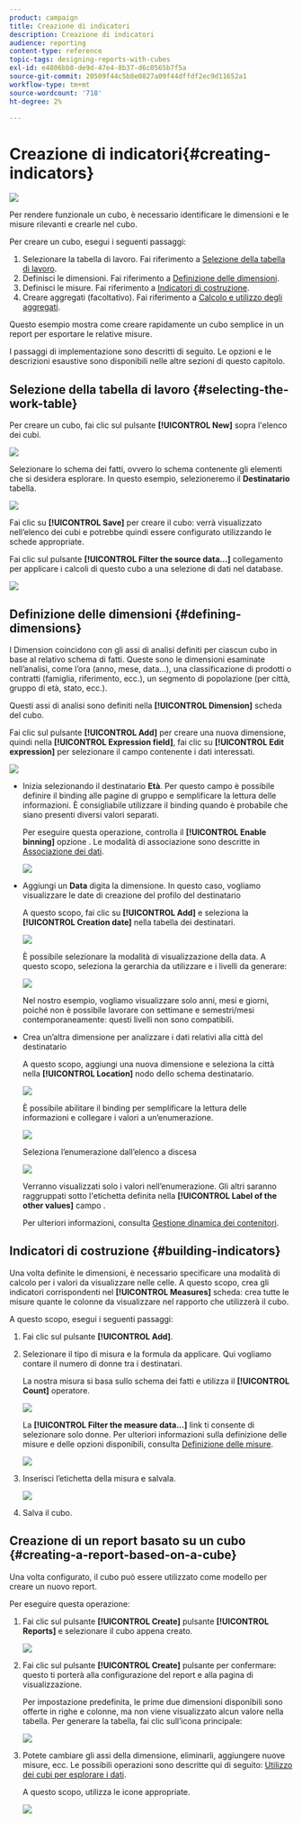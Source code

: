 ```yaml
---
product: campaign
title: Creazione di indicatori
description: Creazione di indicatori
audience: reporting
content-type: reference
topic-tags: designing-reports-with-cubes
exl-id: e4806bb8-de9d-47e4-8b37-d6c0565b7f5a
source-git-commit: 20509f44c5b8e0827a09f44dffdf2ec9d11652a1
workflow-type: tm+mt
source-wordcount: '718'
ht-degree: 2%

---
```


# Creazione di indicatori{#creating-indicators}

![](../../assets/common.svg)

Per rendere funzionale un cubo, è necessario identificare le dimensioni e le misure rilevanti e crearle nel cubo.

Per creare un cubo, esegui i seguenti passaggi:

1. Selezionare la tabella di lavoro. Fai riferimento a [Selezione della tabella di lavoro](#selecting-the-work-table).
1. Definisci le dimensioni. Fai riferimento a [Definizione delle dimensioni](#defining-dimensions).
1. Definisci le misure. Fai riferimento a [Indicatori di costruzione](#building-indicators).
1. Creare aggregati (facoltativo). Fai riferimento a [Calcolo e utilizzo degli aggregati](../../reporting/using/concepts-and-methodology.md#calculating-and-using-aggregates).

Questo esempio mostra come creare rapidamente un cubo semplice in un report per esportare le relative misure.

I passaggi di implementazione sono descritti di seguito. Le opzioni e le descrizioni esaustive sono disponibili nelle altre sezioni di questo capitolo.

## Selezione della tabella di lavoro {#selecting-the-work-table}

Per creare un cubo, fai clic sul pulsante **[!UICONTROL New]** sopra l&#39;elenco dei cubi.

![](assets/s_advuser_cube_create.png)

Selezionare lo schema dei fatti, ovvero lo schema contenente gli elementi che si desidera esplorare. In questo esempio, selezioneremo il **Destinatario** tabella.

![](assets/s_advuser_cube_wz_02.png)

Fai clic su **[!UICONTROL Save]** per creare il cubo: verrà visualizzato nell’elenco dei cubi e potrebbe quindi essere configurato utilizzando le schede appropriate.

Fai clic sul pulsante **[!UICONTROL Filter the source data...]** collegamento per applicare i calcoli di questo cubo a una selezione di dati nel database.

![](assets/s_advuser_cube_wz_03.png)

## Definizione delle dimensioni {#defining-dimensions}

I Dimension coincidono con gli assi di analisi definiti per ciascun cubo in base al relativo schema di fatti. Queste sono le dimensioni esaminate nell’analisi, come l’ora (anno, mese, data...), una classificazione di prodotti o contratti (famiglia, riferimento, ecc.), un segmento di popolazione (per città, gruppo di età, stato, ecc.).

Questi assi di analisi sono definiti nella **[!UICONTROL Dimension]** scheda del cubo.

Fai clic sul pulsante **[!UICONTROL Add]** per creare una nuova dimensione, quindi nella **[!UICONTROL Expression field]**, fai clic su **[!UICONTROL Edit expression]** per selezionare il campo contenente i dati interessati.

![](assets/s_advuser_cube_wz_04.png)

* Inizia selezionando il destinatario **Età**. Per questo campo è possibile definire il binding alle pagine di gruppo e semplificare la lettura delle informazioni. È consigliabile utilizzare il binding quando è probabile che siano presenti diversi valori separati.

   Per eseguire questa operazione, controlla il **[!UICONTROL Enable binning]** opzione . Le modalità di associazione sono descritte in [Associazione dei dati](../../reporting/using/concepts-and-methodology.md#data-binning).

   ![](assets/s_advuser_cube_wz_05.png)

* Aggiungi un **Data** digita la dimensione. In questo caso, vogliamo visualizzare le date di creazione del profilo del destinatario

   A questo scopo, fai clic su **[!UICONTROL Add]** e seleziona la **[!UICONTROL Creation date]** nella tabella dei destinatari.

   ![](assets/s_advuser_cube_wz_06.png)

   È possibile selezionare la modalità di visualizzazione della data. A questo scopo, seleziona la gerarchia da utilizzare e i livelli da generare:

   ![](assets/s_advuser_cube_wz_07.png)

   Nel nostro esempio, vogliamo visualizzare solo anni, mesi e giorni, poiché non è possibile lavorare con settimane e semestri/mesi contemporaneamente: questi livelli non sono compatibili.

* Crea un’altra dimensione per analizzare i dati relativi alla città del destinatario

   A questo scopo, aggiungi una nuova dimensione e seleziona la città nella **[!UICONTROL Location]** nodo dello schema destinatario.

   ![](assets/s_advuser_cube_wz_08.png)

   È possibile abilitare il binding per semplificare la lettura delle informazioni e collegare i valori a un’enumerazione.

   ![](assets/s_advuser_cube_wz_09.png)

   Seleziona l’enumerazione dall’elenco a discesa

   ![](assets/s_advuser_cube_wz_10.png)

   Verranno visualizzati solo i valori nell’enumerazione. Gli altri saranno raggruppati sotto l&#39;etichetta definita nella **[!UICONTROL Label of the other values]** campo .

   Per ulteriori informazioni, consulta [Gestione dinamica dei contenitori](../../reporting/using/concepts-and-methodology.md#dynamically-managing-bins).

## Indicatori di costruzione {#building-indicators}

Una volta definite le dimensioni, è necessario specificare una modalità di calcolo per i valori da visualizzare nelle celle. A questo scopo, crea gli indicatori corrispondenti nel **[!UICONTROL Measures]** scheda: crea tutte le misure quante le colonne da visualizzare nel rapporto che utilizzerà il cubo.

A questo scopo, esegui i seguenti passaggi:

1. Fai clic sul pulsante **[!UICONTROL Add]**.
1. Selezionare il tipo di misura e la formula da applicare. Qui vogliamo contare il numero di donne tra i destinatari.

   La nostra misura si basa sullo schema dei fatti e utilizza il **[!UICONTROL Count]** operatore.

   ![](assets/s_advuser_cube_wz_11.png)

   La **[!UICONTROL Filter the measure data...]** link ti consente di selezionare solo donne. Per ulteriori informazioni sulla definizione delle misure e delle opzioni disponibili, consulta [Definizione delle misure](../../reporting/using/concepts-and-methodology.md#defining-measures).

   ![](assets/s_advuser_cube_wz_12.png)

1. Inserisci l’etichetta della misura e salvala.

   ![](assets/s_advuser_cube_wz_13.png)

1. Salva il cubo.

## Creazione di un report basato su un cubo {#creating-a-report-based-on-a-cube}

Una volta configurato, il cubo può essere utilizzato come modello per creare un nuovo report.

Per eseguire questa operazione:

1. Fai clic sul pulsante **[!UICONTROL Create]** pulsante **[!UICONTROL Reports]** e selezionare il cubo appena creato.

   ![](assets/s_advuser_cube_wz_14.png)

1. Fai clic sul pulsante **[!UICONTROL Create]** pulsante per confermare: questo ti porterà alla configurazione del report e alla pagina di visualizzazione.

   Per impostazione predefinita, le prime due dimensioni disponibili sono offerte in righe e colonne, ma non viene visualizzato alcun valore nella tabella. Per generare la tabella, fai clic sull’icona principale:

   ![](assets/s_advuser_cube_wz_15.png)

1. Potete cambiare gli assi della dimensione, eliminarli, aggiungere nuove misure, ecc. Le possibili operazioni sono descritte qui di seguito: [Utilizzo dei cubi per esplorare i dati](../../reporting/using/using-cubes-to-explore-data.md).

   A questo scopo, utilizza le icone appropriate.

   ![](assets/s_advuser_cube_wz_16.png)
